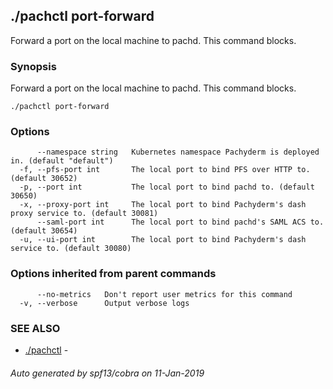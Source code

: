 ## ./pachctl port-forward

Forward a port on the local machine to pachd. This command blocks.

### Synopsis


Forward a port on the local machine to pachd. This command blocks.

```
./pachctl port-forward
```

### Options

```
      --namespace string   Kubernetes namespace Pachyderm is deployed in. (default "default")
  -f, --pfs-port int       The local port to bind PFS over HTTP to. (default 30652)
  -p, --port int           The local port to bind pachd to. (default 30650)
  -x, --proxy-port int     The local port to bind Pachyderm's dash proxy service to. (default 30081)
      --saml-port int      The local port to bind pachd's SAML ACS to. (default 30654)
  -u, --ui-port int        The local port to bind Pachyderm's dash service to. (default 30080)
```

### Options inherited from parent commands

```
      --no-metrics   Don't report user metrics for this command
  -v, --verbose      Output verbose logs
```

### SEE ALSO
* [./pachctl](./pachctl.html)	 - 

###### Auto generated by spf13/cobra on 11-Jan-2019
